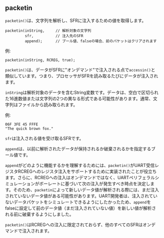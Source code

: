 ## packetin
`packetin()`は、文字列を解析し、SFRに注入するための値を取得します。

```scl
packetin(inString,     // 解析対象の文字列
         sfr,          // 注入先のSFR
         append);      // ブール値、falseの場合、前のパケットはクリアされます
```

例:

```scl
packetin(inString, RCREG, true);
```

`packetin()`は、データがSFRに"オンデマンド"で注入される点で`accessin()`と類似しています。つまり、プロセッサがSFRを読み取るたびにデータが注入されます。

`inString`は解析対象のデータを含むString変数です。データは、空白で区切られた16進数値または文字列の2つの異なる形式である可能性があります。通常、文字列はファイルから読み取られます。

例:

```scl
06F 3FE 45 FFFE
"The quick brown fox."
```

`sfr`は注入される値を受け取るSFRです。

`append`は、以前に解析されたデータが保持されるか破棄されるかを指定するブール値です。

`append`がどのように機能するかを理解するためには、`packetin()`がUART受信レジスタRCREGへのレジスタ注入をサポートするために実装されたことが役立ちます。さらに、RCREGへの注入はオンデマンドではなく、UARTペリフェラルシミュレーションがボーレートに基づいて次の注入が発生すべき時点を決定します。そのため、`packetin`によって新しいデータ値が解析される際には、まだ注入されていないデータ値がある可能性があります。UART開発者は、注入されていないデータパケットをシミュレートできるようにしたかったため、`append`をfalseに設定して前のデータ値（まだ注入されていない値）を新しい値が解析される前に破棄するようにしました。

`packetin()`はRCREGへの注入に限定されておらず、他のすべてのSFRはオンデマンドで注入されます。